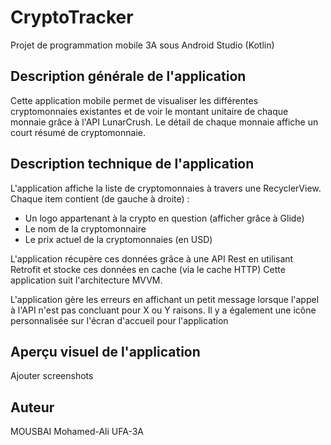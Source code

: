 # CryptoTracker

Projet de programmation mobile 3A sous Android Studio (Kotlin)

## Description générale de l'application

Cette application mobile permet de visualiser les différentes cryptomonnaies existantes et de voir le montant unitaire de chaque monnaie grâce à l'API LunarCrush.
Le détail de chaque monnaie affiche un court résumé de cryptomonnaie.

## Description technique de l'application

L'application affiche la liste de cryptomonnaies à travers une RecyclerView.
Chaque item contient (de gauche à droite) : 
* Un logo appartenant à la crypto en question (afficher grâce à Glide)
* Le nom de la cryptomonnaire
* Le prix actuel de la cryptomonnaies (en USD)

L'application récupère ces données grâce à une API Rest en utilisant Retrofit et stocke ces données en cache (via le cache HTTP)
Cette application suit l'architecture MVVM.

L'application gère les erreurs en affichant un petit message lorsque l'appel à l'API n'est pas concluant pour X ou Y raisons.
Il y a également une icône personnalisée sur l'écran d'accueil pour l'application

## Aperçu visuel de l'application
Ajouter screenshots

## Auteur

MOUSBAI Mohamed-Ali UFA-3A

